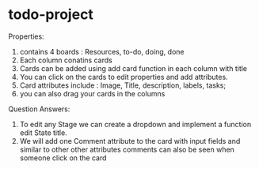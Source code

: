# todo-project

Properties:
1. contains 4 boards : Resources, to-do, doing, done
2. Each column conatins cards
3. Cards can be added using add card function in each column with title
4. You can click on the cards to edit properties and add attributes.
5. Card attributes include : Image, Title, description, labels, tasks;
6. you can also drag your cards in the columns


Question Answers:
1. To edit any Stage we can create a dropdown and implement a function edit State title.
2. We will add one Comment attribute to the card with input fields and similar to other other attributes comments can also be seen when someone click on the card

